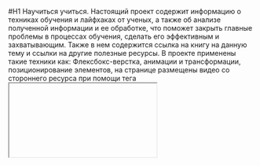 #H1 Научиться учиться.
 Настоящий проект содержит информацию о техниках обучения и лайфхаках от ученых, а также об анализе полученной информации и ее обработке, что поможет закрыть главные проблемы в процессах обучения, сделать его эффективным и захватывающим. Также в нем содержится ссылка на книгу на данную тему и ссылки на другие полезные ресурсы.
 В проекте применены такие техники как: Флексбокс-верстка, анимации и трансформации, позиционирование элементов, на странице размещены видео со стороннего ресурса при помощи тега <iframe>.
 В планах добавить реальные ссылки на страницы с информацией о методе Фейнмана и покупке книги Салмана Хана.